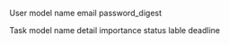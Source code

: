 User model
  name 
  email
  password_digest

Task model
  name
  detail
  importance
  status
  lable
  deadline